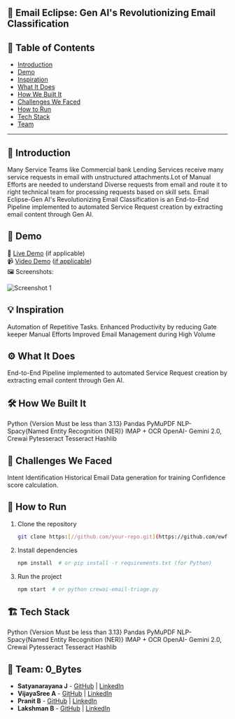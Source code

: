  ## 🚀 Email Eclipse: Gen AI's Revolutionizing Email Classification

## 📌 Table of Contents
- [Introduction](#introduction)
- [Demo](#demo)
- [Inspiration](#inspiration)
- [What It Does](#what-it-does)
- [How We Built It](#how-we-built-it)
- [Challenges We Faced](#challenges-we-faced)
- [How to Run](#how-to-run)
- [Tech Stack](#tech-stack)
- [Team](#team)

---

## 🎯 Introduction
Many Service Teams like Commercial bank Lending Services receive many service requests in email with unstructured attachments.Lot of Manual Efforts are needed to understand Diverse requests from email and route it to right technical team for processing requests based on skill sets.
Email Eclipse-Gen AI's Revolutionizing Email Classification is an End-to-End Pipeline implemented to automated Service Request creation by extracting email content through Gen AI.



## 🎥 Demo
🔗 [Live Demo](#) (if applicable)  
📹 [Video Demo](#) ([if applicable](https://github.com/ewfx/gaied-0-bytes/blob/main/Video.pptm%20%5BRecovered%5D.zip))  
🖼️ Screenshots:

![Screenshot 1](link-to-image)

## 💡 Inspiration
Automation of Repetitive Tasks.
Enhanced Productivity by reducing Gate keeper Manual Efforts
Improved Email Management during High Volume


## ⚙️ What It Does
End-to-End Pipeline implemented to automated Service Request creation by extracting email content through Gen AI.

## 🛠️ How We Built It
Python {Version Must be less than 3.13}
Pandas
PyMuPDF
NLP- Spacy{Named Entity Recognition (NER)}
IMAP + OCR
OpenAI- Gemini 2.0, Crewai
Pytesseract
Tesseract
Hashlib


## 🚧 Challenges We Faced
Intent Identification
Historical Email Data generation for training
Confidence score calculation.


## 🏃 How to Run
1. Clone the repository  
   ```sh
   git clone https:[//github.com/your-repo.git](https://github.com/ewfx/gaied-0-bytes)
   ```
2. Install dependencies  
   ```sh
   npm install  # or pip install -r requirements.txt (for Python)
   ```
3. Run the project  
   ```sh
   npm start  # or python crewai-email-triage.py
   ```

## 🏗️ Tech Stack
Python {Version Must be less than 3.13}
Pandas
PyMuPDF
NLP- Spacy{Named Entity Recognition (NER)}
IMAP + OCR
OpenAI- Gemini 2.0, Crewai
Pytesseract
Tesseract
Hashlib


## 👥 Team: 0_Bytes
- **Satyanarayana J** - [GitHub](#) | [LinkedIn](#)
- **VijayaSree A** - [GitHub](#) | [LinkedIn](#)
- **Pranit B** - [GitHub](#) | [LinkedIn](#)
- **Lakshman B** - [GitHub](#) | [LinkedIn](#)
